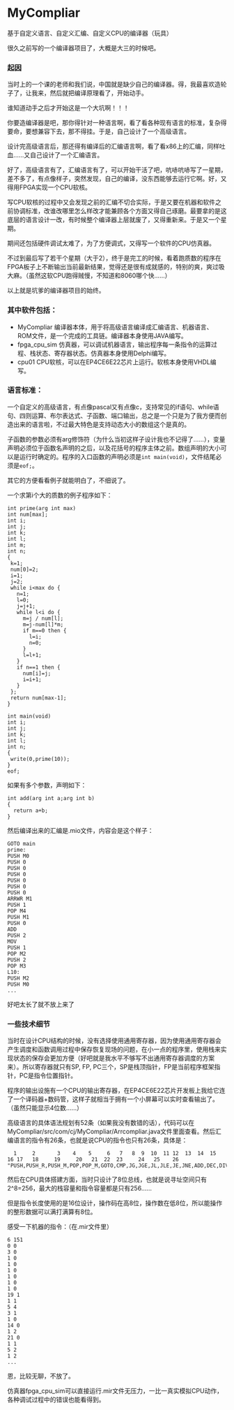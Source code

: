 # MyCompliar
基于自定义语言、自定义汇编、自定义CPU的编译器（玩具）

很久之前写的一个编译器项目了，大概是大三的时候吧。

### 起因
当时上的一个课的老师和我们说，中国就是缺少自己的编译器。得，我最喜欢造轮子了，让我来，然后就把编译原理看了，开始动手。

谁知道动手之后才开始这是一个大坑啊！！！

你要造编译器是吧，那你得针对一种语言啊，看了看各种现有语言的标准，复杂得要命，要想兼容下去，那不得挂。于是，自己设计了一个高级语言。

设计完高级语言后，那还得有编译后的汇编语言啊，看了看x86上的汇编，同样吐血……又自己设计了一个汇编语言。

好了，高级语言有了，汇编语言有了，可以开始干活了吧，吭哧吭哧写了一星期，差不多了，有点像样子，突然发现，自己的编译，没东西能够去运行它啊。好，又得用FPGA实现一个CPU软核。

写CPU软核的过程中又会发现之前的汇编不切合实际，于是又要在机器和软件之前协调标准，改谁改哪里怎么样改才能兼顾各个方面又得自己琢磨。最要拿的是这底层的语言设计一改，有时候整个编译器上层就废了，又得重新来。于是又一个星期。

期间还包括硬件调试太难了，为了方便调式，又得写一个软件的CPU仿真器。

不过到最后写了若干个星期（大于2），终于是完工的时候，看着跑质数的程序在FPGA板子上不断输出当前最新结果，觉得还是很有成就感的，特别的爽，爽过吸大麻。（虽然这软CPU跑得贼慢，不知道和8060哪个快……）

以上就是坑爹的编译器项目的始终。

### 其中软件包括：
 - MyCompliar 编译器本体，用于将高级语言编译成汇编语言、机器语言、ROM文件，是一个完成的工具链。编译器本身使用JAVA编写。
 - fpga_cpu_sim 仿真器，可以调试机器语言，输出程序每一条指令的运算过程、栈状态、寄存器状态。仿真器本身使用Delphi编写。
 - cpu01 CPU软核，可以在EP4CE6E22芯片上运行。软核本身使用VHDL编写。
 
### 语言标准：

一个自定义的高级语言，有点像pascal又有点像c，支持常见的if语句、while语句、四则运算、布尔表达式、子函数、端口输出，总之是一个只是为了我方便而创造出来的语言啦，不过最大特色是支持动态大小的数组这个是真的。

子函数的参数必须有arg修饰符（为什么当初这样子设计我也不记得了……），变量声明必须位于函数名声明的之后，以及花括号的程序主体之前。数组声明的大小可以是运行时确定的。程序的入口函数的声明必须是`int main(void)`，文件结尾必须是`eof;`。

其它的方便看看例子就能明白了，不细说了。

一个求第i个大的质数的例子程序如下：

	int prime(arg int max)
	int num[max];
	int i;
	int j;
	int k;
	int l;
	int m;
	int n;
	{
	 k=1;
	 num[0]=2;
	 i=1;
	 j=2;
	 while i<max do {
	   n=1;
	   l=0; 
	   j=j+1;
	   while l<i do {
		 m=j / num[l];
		 m=j-num[l]*m;
		 if m==0 then {
		   l=i;
		   n=0;
		 }
		 l=l+1;
	   }
	   if n==1 then {
		 num[i]=j;
		 i=i+1;
	   }
	 };
	 return num[max-1];
	}

	int main(void)
	int i;
	int j;
	int k;
	int l;
	int n;
	{
	 write(0,prime(10));
	}
	eof;

如果有多个参数，声明如下：

	int add(arg int a;arg int b)
	{
	  return a+b;
	}
	

然后编译出来的汇编是.mio文件，内容会是这个样子：

	GOTO main
	prime:
	PUSH M0
	PUSH 0
	PUSH 0
	PUSH 0
	PUSH 0
	PUSH 0
	PUSH 0
	ARRWR M1
	PUSH 1
	POP M4
	PUSH M1
	PUSH 0
	ADD
	PUSH 2
	MOV
	PUSH 1
	POP M2
	PUSH 2
	POP M3
	L10:
	PUSH M2
	PUSH M0
	...
	
好吧太长了就不放上来了

### 一些技术细节

当时在设计CPU结构的时候，没有选择使用通用寄存器，因为使用通用寄存器会产生调度和函数调用过程中保存恢复现场的问题，在小一点的程序里，使用栈来实现状态的保存会更加方便（好吧就是我水平不够写不出通用寄存器调度的方案来）。所以寄存器就只有SP, FP, PC三个，SP是栈顶指针，FP是当前程序框架指针，PC是指令位置指针。

程序的输出设施有一个CPU的输出寄存器，在EP4CE6E22芯片开发板上我给它连了一个译码器+数码管，这样子就相当于拥有一个小屏幕可以实时查看输出了。（虽然只能显示4位数……）

高级语言的具体语法规划有52条（如果我没有数错的话），代码可以在MyCompliar/src/com/cj/MyCompliar/Arrcompliar.java文件里面查看。然后汇编语言的指令有26条，也就是说CPU的指令也只有26条，具体是：

	  1     2       3    4    5     6   7   8  9  10  11 12  13  14  15  16 17   18     19     20   21  22  23     24   25    26
	"PUSH,PUSH_R,PUSH_M,POP,POP_M,GOTO,CMP,JG,JGE,JL,JLE,JE,JNE,ADD,DEC,DIV,MUL,SETRTN,ARRWR,TABLE,MOV,LEA,ADDSP,DECSP,WRITE,READ";

然后在CPU具体搭建方面，当时只设计了8位总线，也就是说寻址空间只有2^8=256，最大的栈容量和指令容量都是只有256……

但是指令长度使用的是16位设计，操作码在高8位，操作数在低8位，所以能操作的整形数据可以满打满算有8位。

感受一下机器的指令：（在.mir文件里）

	6 151 
	0 0 
	3 0 
	1 0 
	1 0 
	1 0 
	1 0 
	1 0 
	1 0 
	19 1 
	1 1 
	5 4 
	3 1 
	1 0 
	14 0 
	1 2 
	21 0 
	1 1 
	5 2 
	1 2 
	...

恩，比较无聊，不放了。

仿真器fpga_cpu_sim可以直接运行.mir文件无压力，一比一真实模拟CPU动作，各种调试过程中的错误也能看得到。
